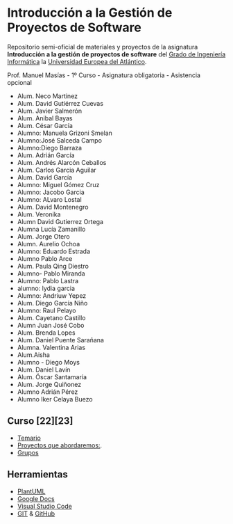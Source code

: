 # Introducción a la Gestión de Proyectos de Software 

Repositorio semi-oficial de materiales y proyectos de la asignatura **Introducción a la gestión de proyectos de software** del [Grado de Ingeniería Informática](https://www.uneatlantico.es/escuela-politecnica-superior/estudios-grado-oficial-en-ingenieria-informatica) la [Universidad Europea del Atlántico](https://www.uneatlantico.es). 

Prof. Manuel Masías - 1º Curso - Asignatura obligatoria - Asistencia opcional

- Alum. Neco Martinez
- Alum. David Gutiérrez Cuevas
- Alum. Javier Salmerón
- Alum. Anibal Bayas
- Alum. César García
- Alumno: Manuela Grizoni Smelan 
- Alumno:José Salceda Campo
- Alumno:Diego Barraza
- Alum. Adrián García
- Alum. Andrés Alarcón Ceballos
- Alum. Carlos Garcia Aguilar
- Alum. David García
- Alumno: Miguel Gómez Cruz
- Alumno: Jacobo Garcia 
- Alumno: ALvaro Lostal
- Alum. David Montenegro
- Alum. Veronika
- Alumn David Gutierrez Ortega
- Alumna Lucía Zamanillo
- Alum. Jorge Otero
- Alumn. Aurelio Ochoa
- Alumno: Eduardo Estrada 
- Alumno Pablo Arce
- Alum. Paula Qing Diestro
- Alumno- Pablo Miranda
- Alumno: Pablo Lastra
- alumno: lydia garcia
- Alumno: Andriuw Yepez
- Alum. Diego García Niño
- Alumno: Raul Pelayo
- Alum. Cayetano Castillo
- Alumn Juan José Cobo
- Alum. Brenda Lopes
- Alum. Daniel Puente Sarañana 
- Alumna. Valentina Arias 
- Alum.Aisha
- Alumno - Diego Moys
- Alum. Daniel Lavín 
- Alum. Óscar Santamaría 
- Alum. Jorge Quiñonez
- Alumno Adrián Pérez
- Alumno Iker Celaya Buezo

## Curso [22][23]
 
* [Temario](docs/temario.md)
* [Proyectos que abordaremos:](docs/proyectos.md).
* [Grupos](docs/grupos.md)

## Herramientas

* [PlantUML](https://plantuml.com/es/)
* [Google Docs](https://drive.google.com/drive/u/0/my-drive)
* [Visual Studio Code](https://code.visualstudio.com/)
* [GIT](https://git-scm.com/) & [GitHub](https://github.com/)